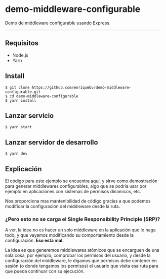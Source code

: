 # demo-middleware-configurable

Demo de middleware configurable usando Express.

---

## Requisitos

- Node.js
- Yarn

## Install

    $ git clone https://github.com/enriquebv/demo-middleware-configurable.git
    $ cd demo-middleware-configurable
    $ yarn install

## Lanzar servicio

    $ yarn start

## Lanzar servidor de desarrollo

    $ yarn dev

## Explicación

El código para este ejemplo se encuentra [aquí](https://github.com/enriquebv/demo-middleware-configurable/blob/master/middleware.js), y sirve como demostración para generar middlewares configurables, algo que se podria usar por ejemplo en aplicaciones con sistemas de permisos dinamicos, etc.

Nos proporciona mas mantenibilidad de código gracias a que podemos modificar la configuración del middleware desde la ruta.

### ¿Pero esto no se carga el Single Responsibility Principle (SRP)?

A ver, la idea no es hacer un solo middleware en la aplicación que lo haga todo, y que vayamos modificando su comportamiento desde la configuración. **Eso esta mal.**

La idea es que generemos middlewares atómicos que se encarguen de una sola cosa, por ejemplo, comprobar los permisos del usuario, y desde la configuración del middleware, le digamos que permisos debe contener en sesión (o donde tengamos los permisos) el usuario que visita esa ruta para que pueda continuar con su ejecución.

